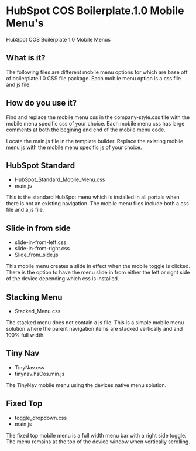 HubSpot COS Boilerplate.1.0 Mobile Menu's
===============

HubSpot COS Boilerplate 1.0 Mobile Menus

What is it?
-----------

The following files are different mobile menu options for which are base off of boilerplate.1.0 CSS file package. Each mobile menu option is a css file and js file. 

How do you use it?
------------------

Find and replace the mobile menu css in the company-style.css file with the mobile menu specific css of your choice. Each mobile menu css has large comments at both the begining and end of the mobile menu code. 

Locate the main.js file in the template builder. Replace the existing mobile menu js with the mobile menu specific js of your choice.

HubSpot Standard
----------------
- HubSpot_Standard_Mobile_Menu.css
- main.js

This is the standard HubSpot menu which is installed in all portals when there is not an existing navigation. The mobile menu files include both a css file and a js file. 

Slide in from side
------------------
- slide-in-from-left.css
- slide-in-from-right.css
- Slide_from_side.js

This mobile menu creates a slide in effect when the mobile toggle is clicked. There is the option to have the menu slide in from either the left or right side of the device depending which css is installed.

Stacking Menu
-------------
- Stacked_Menu.css

The stacked menu does not contain a js file. This is a simple mobile menu solution where the parent navigation items are stacked vertically and and 100% full width.

Tiny Nav
--------
- TinyNav.css
- tinynav.hsCos.min.js

The TinyNav mobile menu using the devices native menu solution.

Fixed Top
---------
- toggle_dropdown.css
- main.js

The fixed top mobile menu is a full width menu bar with a right side toggle. The menu remains at the top of the device window when vertically scrolling.  
 
